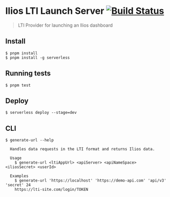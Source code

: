 # Ilios LTI Launch Server [![Build Status](https://travis-ci.org/ilios/lti-server.svg?branch=master)](https://travis-ci.org/ilios/lti-server)

> LTI Provider for launching an Ilios dashboard

## Install

```
$ pnpm install
$ pnpm install -g serverless
```

## Running tests

```
$ pnpm test
```

## Deploy

```
$ serverless deploy --stage=dev
```

## CLI

```
$ generate-url --help

  Handles data requests in the LTI format and returns Ilios data.

  Usage
    $ generate-url <ltiAppUrl> <apiServer> <apiNameSpace> <iliosSecret> <userId>

  Examples
    $ generate-url 'https://localhost' 'https://demo-api.com' 'api/v3' 'secret' 24
    https://lti-site.com/login/TOKEN
```
